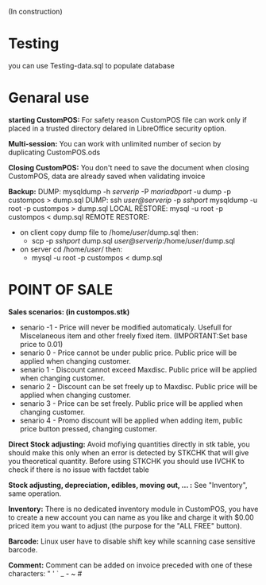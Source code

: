(In construction)

# Testing
you can use Testing-data.sql to populate database

# Genaral use
**starting CustomPOS:** For safety reason CustomPOS file can work only if placed in a trusted directory delared in LibreOffice security option.

**Multi-session:** You can work with unlimited number of secion by duplicating CustomPOS.ods

**Closing CustomPOS:** You don't need to save the document when closing CustomPOS, data are already saved when validating invoice

**Backup:**
DUMP:	mysqldump -h *serverip* -P *mariadbport* -u dump -p custompos > dump.sql
DUMP:	ssh *user@serverip* -p *sshport* mysqldump -u root -p custompos > dump.sql
LOCAL RESTORE:	mysql -u root -p custompos < dump.sql
REMOTE RESTORE:
- on client copy dump file to /home/*user*/dump.sql  then:
  - scp -p *sshport* dump.sql *user@serverip*:/home/*user*/dump.sql
- on server cd /home/*user*/  then:
  - mysql -u root -p custompos < dump.sql


# POINT OF SALE
**Sales scenarios: (in custompos.stk)**
- senario -1 - Price will never be modified automaticaly. Usefull for Miscelaneous item and other freely fixed item. (IMPORTANT:Set base price to 0.01)
- senario 0 - Price cannot be under public price. Public price will be applied when changing customer.
- senario 1 - Discount cannot exceed Maxdisc. Public price will be applied when changing customer.
- senario 2 - Discount can be set freely up to Maxdisc. Public price will be applied when changing customer.
- senario 3 - Price can be set freely. Public price will be applied when changing customer.
- senario 4 - Promo discount will be applied when adding item, public price button pressed, changing customer.

**Direct Stock adjusting:**  Avoid mofiying quantities directly in stk table, you should make this only when an error is detected by STKCHK that will give you theoretical quantity. Before using STKCHK you should use IVCHK to check if there is no issue with factdet table

**Stock adjusting, depreciation, edibles, moving out, ... :**  See "Inventory", same operation.

**Inventory:**  There is no dedicated inventory module in CustomPOS, you have to create a new account you can name as you like and charge it with $0.00 priced item you want to adjust (the purpose for the "ALL FREE" button).

**Barcode:**  Linux user have to disable shift key while scanning case sensitive barcode.

**Comment:**  Comment can be added on invoice preceded with one of these characters:  " ' ` _ - ~ #

